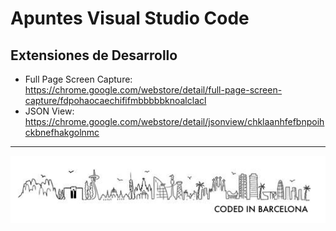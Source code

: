 # Apuntes Visual Studio Code  

## Extensiones de Desarrollo

- Full Page Screen Capture: <https://chrome.google.com/webstore/detail/full-page-screen-capture/fdpohaocaechififmbbbbbknoalclacl>
- JSON View: <https://chrome.google.com/webstore/detail/jsonview/chklaanhfefbnpoihckbnefhakgolnmc>

---
<!-- Pit i Collons -->
![Coded in Barcelona](codedinbcn.png "Coded in Barcelona")


<!-- 
⇧⌥
⇧⌘
↓
↑
-->  
